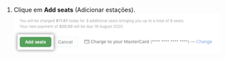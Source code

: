 1. Clique em **Add seats** (Adicionar estações). ![Add seats button](/assets/images/help/billing/add-seats-button.png)